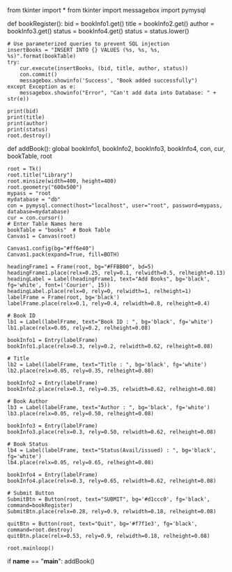 from tkinter import *
from tkinter import messagebox
import pymysql

def bookRegister():
    bid = bookInfo1.get()
    title = bookInfo2.get()
    author = bookInfo3.get()
    status = bookInfo4.get()
    status = status.lower()

    # Use parameterized queries to prevent SQL injection
    insertBooks = "INSERT INTO {} VALUES (%s, %s, %s, %s)".format(bookTable)
    try:
        cur.execute(insertBooks, (bid, title, author, status))
        con.commit()
        messagebox.showinfo('Success', "Book added successfully")
    except Exception as e:
        messagebox.showinfo("Error", "Can't add data into Database: " + str(e))

    print(bid)
    print(title)
    print(author)
    print(status)
    root.destroy()

def addBook():
    global bookInfo1, bookInfo2, bookInfo3, bookInfo4, con, cur, bookTable, root

    root = Tk()
    root.title("Library")
    root.minsize(width=400, height=400)
    root.geometry("600x500")
    mypass = "root
    mydatabase = "db"
    con = pymysql.connect(host="localhost", user="root", password=mypass, database=mydatabase)
    cur = con.cursor()
    # Enter Table Names here
    bookTable = "books"  # Book Table
    Canvas1 = Canvas(root)

    Canvas1.config(bg="#ff6e40")
    Canvas1.pack(expand=True, fill=BOTH)

    headingFrame1 = Frame(root, bg="#FFBB00", bd=5)
    headingFrame1.place(relx=0.25, rely=0.1, relwidth=0.5, relheight=0.13)
    headingLabel = Label(headingFrame1, text="Add Books", bg='black', fg='white', font=('Courier', 15))
    headingLabel.place(relx=0, rely=0, relwidth=1, relheight=1)
    labelFrame = Frame(root, bg='black')
    labelFrame.place(relx=0.1, rely=0.4, relwidth=0.8, relheight=0.4)

    # Book ID
    lb1 = Label(labelFrame, text="Book ID : ", bg='black', fg='white')
    lb1.place(relx=0.05, rely=0.2, relheight=0.08)

    bookInfo1 = Entry(labelFrame)
    bookInfo1.place(relx=0.3, rely=0.2, relwidth=0.62, relheight=0.08)

    # Title
    lb2 = Label(labelFrame, text="Title : ", bg='black', fg='white')
    lb2.place(relx=0.05, rely=0.35, relheight=0.08)

    bookInfo2 = Entry(labelFrame)
    bookInfo2.place(relx=0.3, rely=0.35, relwidth=0.62, relheight=0.08)

    # Book Author
    lb3 = Label(labelFrame, text="Author : ", bg='black', fg='white')
    lb3.place(relx=0.05, rely=0.50, relheight=0.08)

    bookInfo3 = Entry(labelFrame)
    bookInfo3.place(relx=0.3, rely=0.50, relwidth=0.62, relheight=0.08)

    # Book Status
    lb4 = Label(labelFrame, text="Status(Avail/issued) : ", bg='black', fg='white')
    lb4.place(relx=0.05, rely=0.65, relheight=0.08)

    bookInfo4 = Entry(labelFrame)
    bookInfo4.place(relx=0.3, rely=0.65, relwidth=0.62, relheight=0.08)

    # Submit Button
    SubmitBtn = Button(root, text="SUBMIT", bg='#d1ccc0', fg='black', command=bookRegister)
    SubmitBtn.place(relx=0.28, rely=0.9, relwidth=0.18, relheight=0.08)

    quitBtn = Button(root, text="Quit", bg='#f7f1e3', fg='black', command=root.destroy)
    quitBtn.place(relx=0.53, rely=0.9, relwidth=0.18, relheight=0.08)

    root.mainloop()

if __name__ == "__main__":
    addBook()
